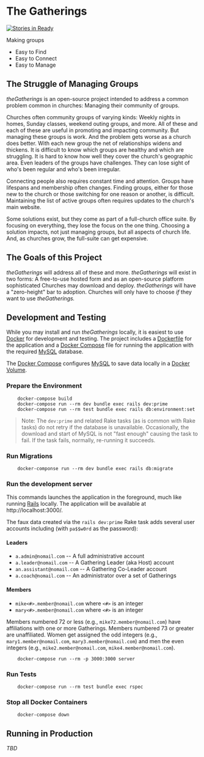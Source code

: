 # The Gatherings

[![Stories in Ready](https://badge.waffle.io/brendandixon/thegatherings.svg?label=ready&title=Ready)](http://waffle.io/brendandixon/thegatherings)

Making groups
- Easy to Find
- Easy to Connect
- Easy to Manage

## The Struggle of Managing Groups

*theGatherings* is an open-source project intended to address a common problem common in
churches: Managing their community of groups.

Churches often community groups of varying kinds: Weekly nights in homes, Sunday classes, weekend
outing groups, and more. All of these and each of these are useful in promoting and impacting
community. But managing these groups is work. And the problem gets worse as a church does better.
With each new group the net of relationships widens and thickens. It is difficult to know which
groups are healthy and which are struggling. It is hard to know how well they cover the church's
geographic area. Even leaders of the groups have challenges. They can lose sight of who's been
regular and who's been irregular.

Connecting people also requires constant time and attention. Groups have lifespans and membership
often changes. Finding groups, either for those new to the church or those switching for one reason
or another, is difficult. Maintaining the list of active groups often requires updates to the
church's main website.

Some solutions exist, but they come as part of a full-church office suite. By focusing on
everything, they lose the focus on the one thing. Choosing a solution impacts, not just managing
groups, but all aspects of church life. And, as churches grow, the full-suite can get expensive.

## The Goals of this Project

*theGatherings* will address all of these and more. *theGatherings* will exist in two forms: A
free-to-use hosted form and as an open-source platform sophisticated Churches may download and
deploy. *theGatherings* will have a "zero-height" bar to adoption. Churches will only have to
choose *if* they want to use *theGatherings.*

## Development and Testing

While you may install and run *theGatherings* locally, it is easiest to use [Docker](https://www.docker.com) for development and testing. The project includes a [Dockerfile](https://docs.docker.com/engine/reference/builder/) for the application and a [Docker Compose](https://docs.docker.com/compose/compose-file/) file for running the application with the required [MySQL](https://www.mysql.com) database.

The [Docker Compose](https://docs.docker.com/compose/compose-file/) configures [MySQL](https://www.mysql.com) to save data locally
in a [Docker Volume](https://docs.docker.com/storage/volumes/).

### Prepare the Environment

```
    docker-compose build
    docker-compose run --rm dev bundle exec rails dev:prime
    docker-compose run --rm test bundle exec rails db:environment:set
```

> Note: The `dev:prime` and related Rake tasks (as is common with Rake tasks) do not retry if the database
> is unavailable. Occasionally, the download and start of MySQL is not "fast enough" causing the task to fail.
> If the task fails, normally, re-running it succeeds.

### Run Migrations

```
    docker-componse run --rm dev bundle exec rails db:migrate
```

### Run the development server

This commands launches the application in the foreground, much like running [Rails](http://rubyonrails.org) locally.
The application will be available at http://localhost:3000/.

The faux data created via the `rails dev:prime` Rake task adds several user accounts including (with `pa$$w0rd` as the password):

#### Leaders
* `a.admin@nomail.com` -- A full administrative account
* `a.leader@nomail.com` -- A Gathering Leader (aka Host) account
* `an.assistant@nomail.com` -- A Gathering Co-Leader account
* `a.coach@nomail.com` -- An administrator over a set of Gatherings

#### Members

* `mike<#>.member@nomail.com` where `<#>` is an integer
* `mary<#>.member@nomail.com` where `<#>` is an integer

Members numbered 72 or less (e.g., `mike72.member@nomail.com`) have affiliations with one or more Gatherings.
Members numbered 73 or greater are unaffiliated. Women get assigned the odd integers (e.g., `mary1.member@nomail.com`,
`mary3.member@nomail.com`) and men the even integers (e.g., `mike2.member@nomail.com`, `mike4.member@nomail.com`).

```
    docker-compose run --rm -p 3000:3000 server
```

### Run Tests

```
    docker-compose run --rm test bundle exec rspec
```

### Stop all Docker Containers

```
    docker-compose down
```

## Running in Production 

*TBD*
